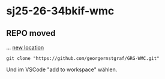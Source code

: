 # sj25-26-34bkif-wmc

## REPO moved

... [new location](https://github.com/georgernstgraf/GRG-WMC)

`git clone "https://github.com/georgernstgraf/GRG-WMC.git"`

Und im VSCode "add to workspace" wählen.
